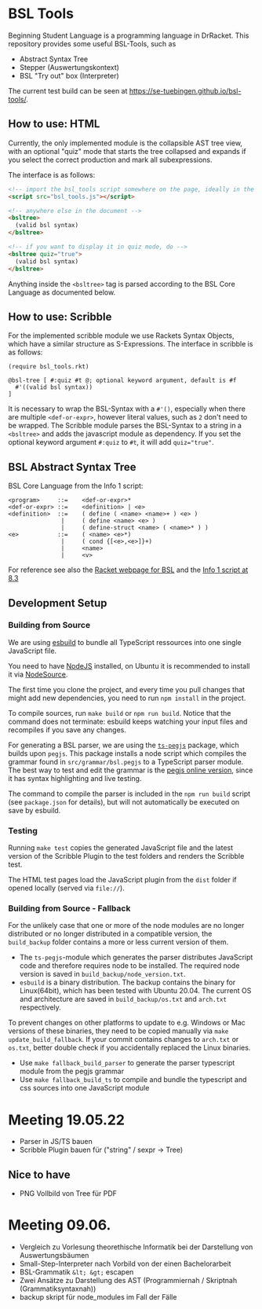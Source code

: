 # BSL Tools
Beginning Student Language is a programming language in DrRacket. This repository provides some useful BSL-Tools, such as
- Abstract Syntax Tree
- Stepper (Auswertungskontext)
- BSL "Try out" box (Interpreter)

The current test build can be seen at <https://se-tuebingen.github.io/bsl-tools/>.

## How to use: HTML

Currently, the only implemented module is the collapsible AST tree view, with an
optional "quiz" mode that starts the tree collapsed and expands if you select
the correct production and mark all subexpressions.

The interface is as follows:
```html
<!-- import the bsl_tools script somewhere on the page, ideally in the head -->
<script src="bsl_tools.js"></script>

<!-- anywhere else in the document -->
<bsltree>
  (valid bsl syntax)
</bsltree>

<!-- if you want to display it in quiz mode, do -->
<bsltree quiz="true">
  (valid bsl syntax)
</bsltree>
```
Anything inside the `<bsltree>` tag is parsed according to the  BSL Core Language as documented below.

## How to use: Scribble

For the implemented scribble module we use Rackets Syntax Objects, which have a similar structure as S-Expressions.
The interface in scribble is as follows:

```racket
(require bsl_tools.rkt)

@bsl-tree [ #:quiz #t @; optional keyword argument, default is #f
  #'((valid bsl syntax))
]
```

It is necessary to wrap the BSL-Syntax with a ``#'()``, especially when there are multiple `<def-or-expr>`,
however literal values, such as ``2`` don't need to be wrapped.
The Scribble module parses the BSL-Syntax to a string in a ``<bsltree>`` and adds the javascript module as dependency.
If you set the optional keyword argument `#:quiz` to `#t`, it will add `quiz="true"`.

## BSL Abstract Syntax Tree

BSL Core Language from the Info 1 script:

```
<program>     ::=    <def-or-expr>*
<def-or-expr> ::=    <definition> | <e>
<definition>  ::=    ( define ( <name> <name>+ ) <e> )
               |     ( define <name> <e> )
               |     ( define-struct <name> ( <name>* ) )
<e>           ::=    ( <name> <e>*)
               |     ( cond {[<e>,<e>]}+)
               |     <name>
               |     <v>
```

For reference see also the [Racket webpage for BSL](https://docs.racket-lang.org/htdp-langs/beginner.html)
and the [Info 1 script at 8.3](https://ps-tuebingen.github.io/informatik-1-skript/bsl-semantics.html)

## Development Setup

### Building from Source

We are using [esbuild](https://esbuild.github.io/getting-started/#build-scripts) to bundle all TypeScript ressources into one single JavaScript file.

You need to have [NodeJS](nodejs.org) installed, on Ubuntu it is recommended to install it via [NodeSource](https://github.com/nodesource/distributions/blob/master/README.md#installation-instructions).

The first time you clone the project, and every time you pull changes that might add new dependencies, you need to run `npm install` in the project.

To compile sources, run `make build` or `npm run build`. Notice that the command does not terminate: esbuild keeps watching your input files and recompiles if you save any changes.

For generating a BSL parser, we are using the [`ts-pegjs`](https://github.com/metadevpro/ts-pegjs) package, which builds upon `pegjs`.
This package installs a node script which compiles the grammar found in `src/grammar/bsl.pegjs` to a TypeScript parser module. The best way to test and edit the grammar is the [pegjs online version](https://pegjs.org/online), since it has syntax highlighting and live testing.

The command to compile the parser is included in the `npm run build` script (see `package.json` for details), but will not automatically be executed on save by esbuild.

### Testing

Running `make test` copies the generated JavaScript file and the latest version of the Scribble Plugin to the test folders and renders the Scribble test.

The HTML test pages load the JavaScript plugin from the `dist` folder if opened locally (served via `file://`).

### Building from Source - Fallback

For the unlikely case that one or more of the node modules are no longer distributed or no longer distributed in a compatible version, the `build_backup` folder contains a more or less current version of them.

- The `ts-pegjs`-module which generates the parser distributes JavaScript code and therefore requires node to be installed. The required node version is saved in `build_backup/node_version.txt`.
- `esbuild` is a binary distribution. The backup contains the binary for Linux(64bit), which has been tested with Ubuntu 20.04. The current OS and architecture are saved in `build_backup/os.txt` and `arch.txt` respectively.

To prevent changes on other platforms to update to e.g. Windows or Mac versions of these binaries, they need to be copied manually via `make update_build_fallback`.
If your commit contains changes to `arch.txt` or `os.txt`, better double check if you accidentally replaced the Linux binaries.

- Use `make fallback_build_parser` to generate the parser typescript module from the pegjs grammar
- Use `make fallback_build_ts` to compile and bundle the typescript and css sources into one JavaScript module


# Meeting 19.05.22

- Parser in JS/TS bauen
- Scribble Plugin bauen für ("string" / sexpr -> Tree)


## Nice to have
- PNG Vollbild von Tree für PDF



# Meeting 09.06.

- Vergleich zu Vorlesung theorethische Informatik bei der Darstellung von Auswertungsbäumen
- Small-Step-Interpreter nach Vorbild von der einen Bachelorarbeit
- BSL-Grammatik ``&lt; &gt;`` escapen
- Zwei Ansätze zu Darstellung des AST (Programmiernah / Skriptnah (Grammatiksyntaxnah))
- backup skript für node_modules im Fall der Fälle
